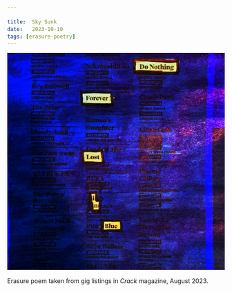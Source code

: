 ```yaml
---

title:  Sky Sunk
date:   2023-10-10
tags: [erasure-poetry]
---
```


<img src="/assets/images/articles/2023/skysunk.jpeg" alt="erasure poem: Do Nothing/ Forever lost/ in blue" title="This was an easy one, it just spilled out." class="responsive"><br>

Erasure poem taken from gig listings in *Crack* magazine, August 2023.
